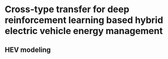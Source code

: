 # Cross-type transfer for deep reinforcement learning based hybrid electric vehicle energy management

## HEV modeling


